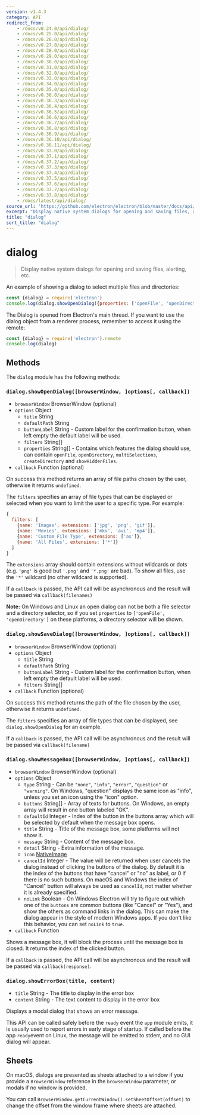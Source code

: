 ```yaml
---
version: v1.4.3
category: API
redirect_from:
    - /docs/v0.24.0/api/dialog/
    - /docs/v0.25.0/api/dialog/
    - /docs/v0.26.0/api/dialog/
    - /docs/v0.27.0/api/dialog/
    - /docs/v0.28.0/api/dialog/
    - /docs/v0.29.0/api/dialog/
    - /docs/v0.30.0/api/dialog/
    - /docs/v0.31.0/api/dialog/
    - /docs/v0.32.0/api/dialog/
    - /docs/v0.33.0/api/dialog/
    - /docs/v0.34.0/api/dialog/
    - /docs/v0.35.0/api/dialog/
    - /docs/v0.36.0/api/dialog/
    - /docs/v0.36.3/api/dialog/
    - /docs/v0.36.4/api/dialog/
    - /docs/v0.36.5/api/dialog/
    - /docs/v0.36.6/api/dialog/
    - /docs/v0.36.7/api/dialog/
    - /docs/v0.36.8/api/dialog/
    - /docs/v0.36.9/api/dialog/
    - /docs/v0.36.10/api/dialog/
    - /docs/v0.36.11/api/dialog/
    - /docs/v0.37.0/api/dialog/
    - /docs/v0.37.1/api/dialog/
    - /docs/v0.37.2/api/dialog/
    - /docs/v0.37.3/api/dialog/
    - /docs/v0.37.4/api/dialog/
    - /docs/v0.37.5/api/dialog/
    - /docs/v0.37.6/api/dialog/
    - /docs/v0.37.7/api/dialog/
    - /docs/v0.37.8/api/dialog/
    - /docs/latest/api/dialog/
source_url: 'https://github.com/electron/electron/blob/master/docs/api/dialog.md'
excerpt: "Display native system dialogs for opening and saving files, alerting, etc."
title: "dialog"
sort_title: "dialog"
---
```


# dialog

> Display native system dialogs for opening and saving files, alerting, etc.

An example of showing a dialog to select multiple files and directories:

```javascript
const {dialog} = require('electron')
console.log(dialog.showOpenDialog({properties: ['openFile', 'openDirectory', 'multiSelections']}))
```

The Dialog is opened from Electron's main thread. If you want to use the dialog
object from a renderer process, remember to access it using the remote:

```javascript
const {dialog} = require('electron').remote
console.log(dialog)
```

## Methods

The `dialog` module has the following methods:

### `dialog.showOpenDialog([browserWindow, ]options[, callback])`

* `browserWindow` BrowserWindow (optional)
* `options` Object
  * `title` String
  * `defaultPath` String
  * `buttonLabel` String - Custom label for the confirmation button, when
    left empty the default label will be used.
  * `filters` String[]
  * `properties` String[] - Contains which features the dialog should use, can
    contain `openFile`, `openDirectory`, `multiSelections`, `createDirectory`
    and `showHiddenFiles`.
* `callback` Function (optional)

On success this method returns an array of file paths chosen by the user,
otherwise it returns `undefined`.

The `filters` specifies an array of file types that can be displayed or
selected when you want to limit the user to a specific type. For example:

```javascript
{
  filters: [
    {name: 'Images', extensions: ['jpg', 'png', 'gif']},
    {name: 'Movies', extensions: ['mkv', 'avi', 'mp4']},
    {name: 'Custom File Type', extensions: ['as']},
    {name: 'All Files', extensions: ['*']}
  ]
}
```

The `extensions` array should contain extensions without wildcards or dots (e.g.
`'png'` is good but `'.png'` and `'*.png'` are bad). To show all files, use the
`'*'` wildcard (no other wildcard is supported).

If a `callback` is passed, the API call will be asynchronous and the result
will be passed via `callback(filenames)`

**Note:** On Windows and Linux an open dialog can not be both a file selector
and a directory selector, so if you set `properties` to
`['openFile', 'openDirectory']` on these platforms, a directory selector will be
shown.

### `dialog.showSaveDialog([browserWindow, ]options[, callback])`

* `browserWindow` BrowserWindow (optional)
* `options` Object
  * `title` String
  * `defaultPath` String
  * `buttonLabel` String - Custom label for the confirmation button, when
    left empty the default label will be used.
  * `filters` String[]
* `callback` Function (optional)

On success this method returns the path of the file chosen by the user,
otherwise it returns `undefined`.

The `filters` specifies an array of file types that can be displayed, see
`dialog.showOpenDialog` for an example.

If a `callback` is passed, the API call will be asynchronous and the result
will be passed via `callback(filename)`

### `dialog.showMessageBox([browserWindow, ]options[, callback])`

* `browserWindow` BrowserWindow (optional)
* `options` Object
  * `type` String - Can be `"none"`, `"info"`, `"error"`, `"question"` or
  `"warning"`. On Windows, "question" displays the same icon as "info", unless
  you set an icon using the "icon" option.
  * `buttons` String[] - Array of texts for buttons. On Windows, an empty array
    will result in one button labeled "OK".
  * `defaultId` Integer - Index of the button in the buttons array which will
    be selected by default when the message box opens.
  * `title` String - Title of the message box, some platforms will not show it.
  * `message` String - Content of the message box.
  * `detail` String - Extra information of the message.
  * `icon` [NativeImage](http://electron.atom.io/docs/api/native-image)
  * `cancelId` Integer - The value will be returned when user cancels the dialog
    instead of clicking the buttons of the dialog. By default it is the index
    of the buttons that have "cancel" or "no" as label, or 0 if there is no such
    buttons. On macOS and Windows the index of "Cancel" button will always be
    used as `cancelId`, not matter whether it is already specified.
  * `noLink` Boolean - On Windows Electron will try to figure out which one of
    the `buttons` are common buttons (like "Cancel" or "Yes"), and show the
    others as command links in the dialog. This can make the dialog appear in
    the style of modern Windows apps. If you don't like this behavior, you can
    set `noLink` to `true`.
* `callback` Function

Shows a message box, it will block the process until the message box is closed.
It returns the index of the clicked button.

If a `callback` is passed, the API call will be asynchronous and the result
will be passed via `callback(response)`.

### `dialog.showErrorBox(title, content)`

* `title` String - The title to display in the error box
* `content` String - The text content to display in the error box

Displays a modal dialog that shows an error message.

This API can be called safely before the `ready` event the `app` module emits,
it is usually used to report errors in early stage of startup.  If called
before the app `ready`event on Linux, the message will be emitted to stderr,
and no GUI dialog will appear.

## Sheets

On macOS, dialogs are presented as sheets attached to a window if you provide
a `BrowserWindow` reference in the `browserWindow` parameter, or modals if no
window is provided.

You can call `BrowserWindow.getCurrentWindow().setSheetOffset(offset)` to change
the offset from the window frame where sheets are attached.
